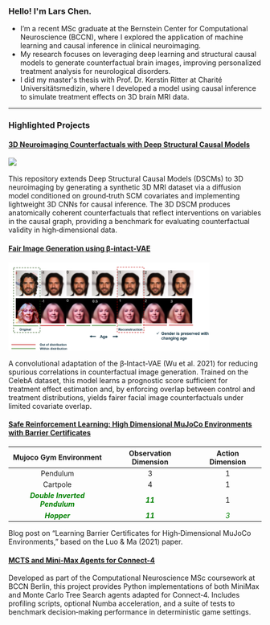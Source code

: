 ### Hello! I'm Lars Chen.


- I’m a recent MSc graduate at the Bernstein Center for Computational Neuroscience (BCCN), where I explored the application of machine learning and causal inference in clinical neuroimaging.
- My research focuses on leveraging deep learning and structural causal models to generate counterfactual brain images, improving personalized treatment analysis for neurological disorders.
- I did my master's thesis with Prof. Dr. Kerstin Ritter at Charité Universitätsmedizin, where I developed a model using causal inference to simulate treatment effects on 3D brain MRI data.

_______________________________________________________________________________________________________________________________________

### Highlighted Projects

#### [3D Neuroimaging Counterfactuals with Deep Structural Causal Models](https://github.com/lars-chen/3dscm)

<img src="https://github.com/user-attachments/assets/ccb8489c-c96c-4edd-8b18-fffae8719c8a" width="400"/>

This repository extends Deep Structural Causal Models (DSCMs) to 3D neuroimaging by generating a synthetic 3D MRI dataset via a diffusion model conditioned on ground‑truth SCM covariates and implementing lightweight 3D CNNs for causal inference. The 3D DSCM produces anatomically coherent counterfactuals that reflect interventions on variables in the causal graph, providing a benchmark for evaluating counterfactual validity in high‑dimensional data. 



#### [Fair Image Generation using  β‑intact-VAE](https://github.com/lars-chen/conv-beta-iVAE)

<img src="https://github.com/lars-chen/conv-beta-iVAE/blob/main/Images/t_age.png" width="400"/>

A convolutional adaptation of the β‑Intact‑VAE (Wu et al. 2021) for reducing spurious correlations in counterfactual image generation. Trained on the CelebA dataset, this model learns a prognostic score sufficient for treatment effect estimation and, by enforcing overlap between control and treatment distributions, yields fairer facial image counterfactuals under limited covariate overlap. 

 
#### [Safe Reinforcement Learning: High Dimensional MuJoCo Environments with Barrier Certificates](https://lars-chen.github.io/rl-blog/learning-barrier-certificates/) 

Mujoco Gym Environment      |  Observation Dimension    | Action Dimension
:-------------------------:|:-------------------------:|:-------------------------:
Pendulum                  						   		 |         3                                   |     1
Cartpole               								       |         4                                   |     1
<span style="color:green"> ***Double Inverted Pendulum***  </span>           | <span style="color:green">***11***</span>         |     1
<span style="color:green"> ***Hopper***                    </span>           | <span style="color:green">***11***</span>         | <span style="color:green">*3*</span>


Blog post on “Learning Barrier Certificates for High‑Dimensional MuJoCo Environments,” based on the Luo & Ma (2021) paper. 


#### [MCTS and Mini-Max Agents for Connect-4](https://github.com/lars-chen/MCTS_Connect4)

Developed as part of the Computational Neuroscience MSc coursework at BCCN Berlin, this project provides Python implementations of both MiniMax and Monte Carlo Tree Search agents adapted for Connect‑4. Includes profiling scripts, optional Numba acceleration, and a suite of tests to benchmark decision‑making performance in deterministic game settings.
